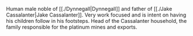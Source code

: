 Human male noble of [[./Dynnegall|Dynnegall]] and father of [[./Jake Cassalanter|Jake Cassalanter]]. Very work focused and is intent on having his children follow in his footsteps. Head of the Cassalanter household, the family responsible for the platinum mines and exports.